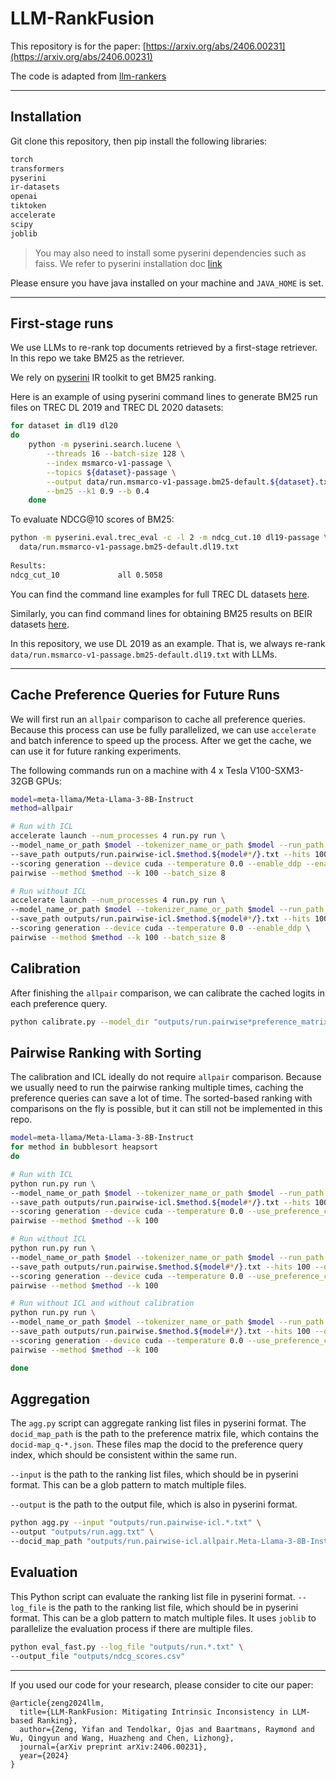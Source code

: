 # LLM-RankFusion

This repository is for the paper: [https://arxiv.org/abs/2406.00231](https://arxiv.org/abs/2406.00231)

The code is adapted from [llm-rankers](https://github.com/ielab/llm-rankers)

---
## Installation

Git clone this repository, then pip install the following libraries:

```bash
torch
transformers
pyserini
ir-datasets
openai
tiktoken
accelerate
scipy
joblib
```
> You may also need to install some pyserini dependencies such as faiss. We refer to pyserini installation doc [link](https://github.com/castorini/pyserini/blob/master/docs/installation.md#development-installation)

Please ensure you have java installed on your machine and `JAVA_HOME` is set.

---
## First-stage runs
We use LLMs to re-rank top documents retrieved by a first-stage retriever. In this repo we take BM25 as the retriever.

We rely on [pyserini](https://github.com/castorini/pyserini) IR toolkit to get BM25 ranking. 

Here is an example of using pyserini command lines to generate BM25 run files on TREC DL 2019 and TREC DL 2020 datasets:

```bash
for dataset in dl19 dl20
do
    python -m pyserini.search.lucene \
        --threads 16 --batch-size 128 \
        --index msmarco-v1-passage \
        --topics ${dataset}-passage \
        --output data/run.msmarco-v1-passage.bm25-default.${dataset}.txt \
        --bm25 --k1 0.9 --b 0.4
    done
```

To evaluate NDCG@10 scores of BM25:

```bash
python -m pyserini.eval.trec_eval -c -l 2 -m ndcg_cut.10 dl19-passage \
  data/run.msmarco-v1-passage.bm25-default.dl19.txt
  
Results:
ndcg_cut_10           	all	0.5058
```

You can find the command line examples for full TREC DL datasets [here](https://castorini.github.io/pyserini/2cr/msmarco-v1-passage.html).

Similarly, you can find command lines for obtaining BM25 results on BEIR datasets [here](https://castorini.github.io/pyserini/2cr/beir.html).

In this repository, we use DL 2019 as an example. That is, we always re-rank `data/run.msmarco-v1-passage.bm25-default.dl19.txt` with LLMs.

--- 

## Cache Preference Queries for Future Runs

We will first run an `allpair` comparison to cache all preference queries.
Because this process can use be fully parallelized, we can use `accelerate` and batch inference to speed up the process.
After we get the cache, we can use it for future ranking experiments.

The following commands run on a machine with 4 x Tesla V100-SXM3-32GB GPUs:

```bash
model=meta-llama/Meta-Llama-3-8B-Instruct
method=allpair

# Run with ICL
accelerate launch --num_processes 4 run.py run \
--model_name_or_path $model --tokenizer_name_or_path $model --run_path data/run.msmarco-v1-passage.bm25-default.dl19.txt --ir_dataset_name msmarco-passage/trec-dl-2019 \
--save_path outputs/run.pairwise-icl.$method.${model#*/}.txt --hits 100 --query_length 32 --passage_length 128 \
--scoring generation --device cuda --temperature 0.0 --enable_ddp --enable_icl --icl_num 1 \
pairwise --method $method --k 100 --batch_size 8

# Run without ICL
accelerate launch --num_processes 4 run.py run \
--model_name_or_path $model --tokenizer_name_or_path $model --run_path data/run.msmarco-v1-passage.bm25-default.dl19.txt --ir_dataset_name msmarco-passage/trec-dl-2019 \
--save_path outputs/run.pairwise-icl.$method.${model#*/}.txt --hits 100 --query_length 32 --passage_length 128 \
--scoring generation --device cuda --temperature 0.0 --enable_ddp \
pairwise --method $method --k 100 --batch_size 8
```

## Calibration

After finishing the `allpair` comparison, we can calibrate the cached logits in each preference query.

```bash
python calibrate.py --model_dir "outputs/run.pairwise*preference_matrix"
```

## Pairwise Ranking with Sorting

The calibration and ICL ideally do not require `allpair` comparison.
Because we usually need to run the pairwise ranking multiple times, caching the preference queries can save a lot of time.
The sorted-based ranking with comparisons on the fly is possible, but it can still not be implemented in this repo.

```bash
model=meta-llama/Meta-Llama-3-8B-Instruct
for method in bubblesort heapsort
do

# Run with ICL
python run.py run \
--model_name_or_path $model --tokenizer_name_or_path $model --run_path data/run.msmarco-v1-passage.bm25-default.dl19.txt --ir_dataset_name msmarco-passage/trec-dl-2019 \
--save_path outputs/run.pairwise-icl.$method.${model#*/}.txt --hits 100 --query_length 32 --passage_length 128 \
--scoring generation --device cuda --temperature 0.0 --use_preference_cache  \
pairwise --method $method --k 100

# Run without ICL
python run.py run \
--model_name_or_path $model --tokenizer_name_or_path $model --run_path data/run.msmarco-v1-passage.bm25-default.dl19.txt --ir_dataset_name msmarco-passage/trec-dl-2019 \
--save_path outputs/run.pairwise.$method.${model#*/}.txt --hits 100 --query_length 32 --passage_length 128 \
--scoring generation --device cuda --temperature 0.0 --use_preference_cache  \
pairwise --method $method --k 100

# Run without ICL and without calibration
python run.py run \
--model_name_or_path $model --tokenizer_name_or_path $model --run_path data/run.msmarco-v1-passage.bm25-default.dl19.txt --ir_dataset_name msmarco-passage/trec-dl-2019 \
--save_path outputs/run.pairwise.$method.${model#*/}.txt --hits 100 --query_length 32 --passage_length 128 \
--scoring generation --device cuda --temperature 0.0 --use_preference_cache --use_ori_preference \
pairwise --method $method --k 100

done

```

## Aggregation

The `agg.py` script can aggregate ranking list files in pyserini format. 
The `docid_map_path` is the path to the preference matrix file, which contains the `docid-map_q-*.json`.
These files map the docid to the preference query index, which should be consistent within the same run.

`--input` is the path to the ranking list files, which should be in pyserini format. This can be a glob pattern to match multiple files.

`--output` is the path to the output file, which is also in pyserini format.

```bash
python agg.py --input "outputs/run.pairwise-icl.*.txt" \
--output "outputs/run.agg.txt" \
--docid_map_path "outputs/run.pairwise-icl.allpair.Meta-Llama-3-8B-Instruct_preference_matrix" 
```

## Evaluation

This Python script can evaluate the ranking list file in pyserini format.
`--log_file` is the path to the ranking list file, which should be in pyserini format. This can be a glob pattern to match multiple files.
It uses `joblib` to parallelize the evaluation process if there are multiple files.

```bash
python eval_fast.py --log_file "outputs/run.*.txt" \
--output_file "outputs/ndcg_scores.csv"
```

---
If you used our code for your research, please consider to cite our paper:

```text
@article{zeng2024llm,
  title={LLM-RankFusion: Mitigating Intrinsic Inconsistency in LLM-based Ranking},
  author={Zeng, Yifan and Tendolkar, Ojas and Baartmans, Raymond and Wu, Qingyun and Wang, Huazheng and Chen, Lizhong},
  journal={arXiv preprint arXiv:2406.00231},
  year={2024}
}
```
